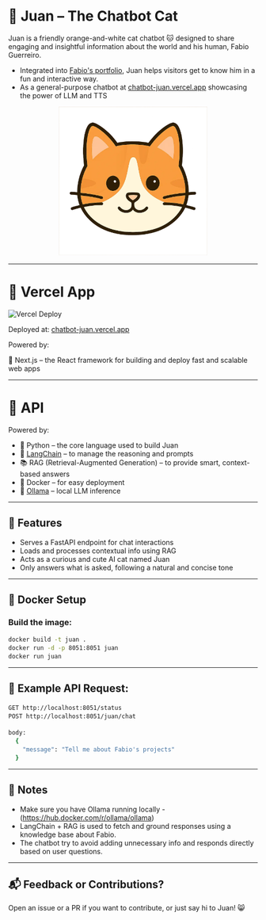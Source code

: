 
# 🐾 Juan – The Chatbot Cat

Juan is a friendly orange-and-white cat chatbot 🐱 designed to share engaging and insightful information about the world and his human, Fabio Guerreiro. 
- Integrated into [Fabio's portfolio](https://github.com/FGuerreir0/Portfolio.V2), Juan helps visitors get to know him in a fun and interactive way.
- As a general-purpose chatbot at [chatbot-juan.vercel.app](https://chatbot-juan.vercel.app/) showcasing the power of LLM and TTS

<p align="center">
  <img src="https://github.com/FGuerreir0/chatbot-juan/blob/main/assets/juan.webp" alt="Juan the Cat" width="300" height="300">
</p>

---

# 🐾 Vercel App

![Vercel Deploy](https://deploy-badge.vercel.app/vercel/chatbot-juan?name=Vercel)

Deployed at: [chatbot-juan.vercel.app](https://chatbot-juan.vercel.app/)

Powered by:

🧬 Next.js – the React framework for building and deploy fast and scalable web apps


---

# 🐾 API

Powered by:
- 🐍 Python – the core language used to build Juan
- 🧠 [LangChain](https://www.langchain.com/) – to manage the reasoning and prompts
- 📚 RAG (Retrieval-Augmented Generation) – to provide smart, context-based answers
- 🐋 Docker – for easy deployment
- 🤖 [Ollama](https://ollama.com/) – local LLM inference

---

## 🚀 Features

- Serves a FastAPI endpoint for chat interactions
- Loads and processes contextual info using RAG
- Acts as a curious and cute AI cat named Juan
- Only answers what is asked, following a natural and concise tone

---

## 🐳 Docker Setup

### Build the image:

```bash
docker build -t juan .
docker run -d -p 8051:8051 juan
docker run juan
```

---

## 🧪 Example API Request:

```bash
GET http://localhost:8051/status
POST http://localhost:8051/juan/chat

body:
  {
    "message": "Tell me about Fabio's projects"
  }
```

---

## 📎 Notes

- Make sure you have Ollama running locally - (https://hub.docker.com/r/ollama/ollama)
- LangChain + RAG is used to fetch and ground responses using a knowledge base about Fabio.
- The chatbot try to avoid adding unnecessary info and responds directly based on user questions.

---

## 📬 Feedback or Contributions?

Open an issue or a PR if you want to contribute, or just say hi to Juan! 😸

